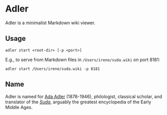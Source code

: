 # Adler

Adler is a minimalist Markdown wiki viewer.

## Usage

```
adler start <root-dir> [-p <port>]
```

E.g., to serve from Markdown files in `/Users/irene/suda.wiki` on port 8181:

```
adler start /Users/irene/suda.wiki -p 8181
```

## Name

Adler is named for [Ada Adler](https://en.wikipedia.org/wiki/Ada_Adler)
(1878-1946), philologist, classical scholar, and translator of the
[_Suda_](https://en.wikipedia.org/wiki/Suda), arguably the greatest
encyclopedia of the Early Middle Ages.
